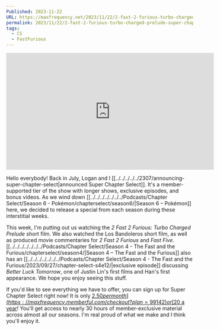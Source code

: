 ```yaml
---
Published: 2023-11-22
URL: https://maxfrequency.net/2023/11/22/2-fast-2-furious-turbo-charged-prelude-super-chapter-select/
permalink: 2023/11/22/2-fast-2-furious-turbo-charged-prelude-super-chapter-select/
tags:
  - CS
  - FastFurious
---
```

<div class=iframe-container>
<iframe width="560" height="315" src="https://www.youtube-nocookie.com/embed/TnX03XaX9qs?si=2HTTq8dL0GjjnV-g" title="YouTube video player" frameborder="0" allow="accelerometer; autoplay; clipboard-write; encrypted-media; gyroscope; picture-in-picture; web-share" allowfullscreen></iframe>
</div>

Hello everybody! Back in July, Logan and I [[../../../../../2307/announcing-super-chapter-select|announced Super Chapter Select]]. It's a member-supported tier of the show with longer shows, exclusive episodes, and bonus videos. As we wind down [[../../../../../../../Podcasts/Chapter Select/Season 6 - Pokémon/chapterselect/season6/|Season 6 – Pokémon]] here, we decided to release a special from each season during these interstitial weeks.

This week, I'm putting out us watching the *2 Fast 2 Furious: Turbo Charged Prelude* short film. We also watched the Los Bandoleros short film, as well as produced movie commentaries for *2 Fast 2 Furious* and *Fast Five*. [[../../../../../../../Podcasts/Chapter Select/Season 4 - The Fast and the Furious/chapterselect/season4/|Season 4 – The Fast and the Furious]] also has an [[../../../../../../../Podcasts/Chapter Select/Season 4 - The Fast and the Furious/2023/09/27/chapter-select-s4e12/|exclusive episode]] discussing *Better Luck Tomorrow*, one of Justin Lin's first films and Han's first appearance. We hope you enjoy seeing this stuff. 

If you'd like to see everything we have to offer, you can sign up for Super Chapter Select right now! It is only [$2.50 per month](https://maxfrequency.memberful.com/checkout?plan=99142) or [$20 a year](https://maxfrequency.memberful.com/checkout?plan=76115)! You'll get access to nearly 30 hours of member-exclusive material across almost all our seasons. I'm real proud of what we make and I think you'll enjoy it.